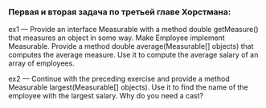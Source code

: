 ### Первая и вторая задача по третьей главе Хорстмана:

ex1 — Provide an interface Measurable with a method double getMeasure() that measures an object in some way. Make Employee implement Measurable. Provide a method 
double average(Measurable[] objects) that computes the average measure. Use it to compute the average salary of an array of employees.

ex2 — Continue with the preceding exercise and provide a method Measurable largest(Measurable[] objects). Use it to find the name of the employee with the largest salary.
Why do you need a cast?
